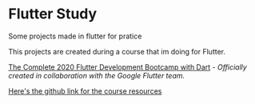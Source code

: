 # Flutter Study

Some projects made in flutter for pratice

This projects are created during a course that im doing for Flutter.

[The Complete 2020 Flutter Development Bootcamp with Dart](https://www.udemy.com/course/flutter-bootcamp-with-dart/) - *Officially created in collaboration with the Google Flutter team.*

[Here's the github link for the course resources](https://github.com/londonappbrewery/Flutter-Course-Resources)
